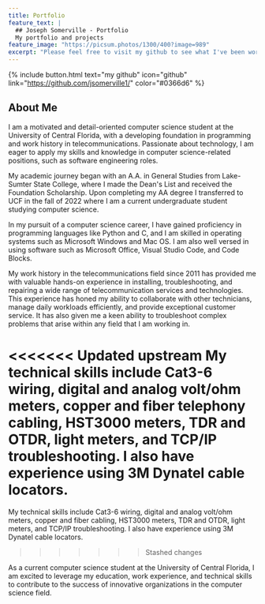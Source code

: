 ```yaml
---
title: Portfolio
feature_text: |
  ## Joseph Somerville - Portfolio
  My portfolio and projects
feature_image: "https://picsum.photos/1300/400?image=989"
excerpt: "Please feel free to visit my github to see what I've been working on."
---
```



{% include button.html text="my github" icon="github" link="https://github.com/jsomerville1/" color="#0366d6" %} 

## About Me

I am a motivated and detail-oriented computer science student at the University of Central Florida, with a developing foundation in programming and work history in telecommunications. Passionate about technology, I am eager to apply my skills and knowledge in computer science-related positions, such as software engineering roles.

My academic journey began with an A.A. in General Studies from Lake-Sumter State College, where I made the Dean's List and received the Foundation Scholarship. Upon completing my AA degree I transferred to UCF in the fall of 2022 where I am a current undergraduate student studying computer science.

In my pursuit of a computer science career, I have gained proficiency in programming languages like Python and C, and I am skilled in operating systems such as Microsoft Windows and Mac OS. I am also well versed in using software such as Microsoft Office, Visual Studio Code, and Code Blocks.

My work history in the telecommunications field since 2011 has provided me with valuable hands-on experience in installing, troubleshooting, and repairing a wide range of telecommunication services and technologies. This experience has honed my ability to collaborate with other technicians, manage daily workloads efficiently, and provide exceptional customer service. It has also given me a keen ability to troubleshoot complex problems that arise within any field that I am working in.

<<<<<<< Updated upstream
My technical skills include Cat3-6 wiring, digital and analog volt/ohm meters, copper and fiber telephony cabling, HST3000 meters, TDR and OTDR, light meters, and TCP/IP troubleshooting. I also have experience using 3M Dynatel cable locators.
=======
My technical skills include Cat3-6 wiring, digital and analog volt/ohm meters, copper and fiber cabling, HST3000 meters, TDR and OTDR, light meters, and TCP/IP troubleshooting. I also have experience using 3M Dynatel cable locators.
>>>>>>> Stashed changes

As a current computer science student at the University of Central Florida, I am excited to leverage my education, work experience, and technical skills to contribute to the success of innovative organizations in the computer science field.

